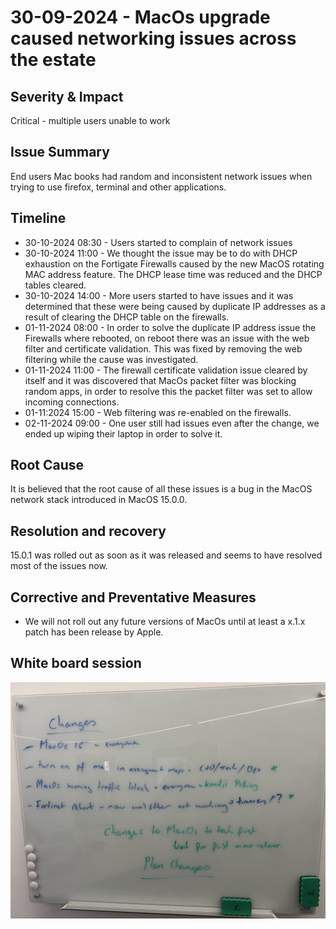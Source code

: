 # 30-09-2024 - MacOs upgrade caused networking issues across the estate 

## Severity & Impact
Critical - multiple users unable to work

## Issue Summary
End users Mac books had random and inconsistent network issues when trying to use firefox, terminal and other applications.

## Timeline
* 30-10-2024 08:30 - Users started to complain of network issues
* 30-10-2024 11:00 - We thought the issue may be to do with DHCP exhaustion on the Fortigate Firewalls caused by the new MacOS rotating MAC address feature. The DHCP lease time was reduced and the DHCP tables cleared.
* 30-10-2024 14:00 - More users started to have issues and it was determined that these were being caused by duplicate IP addresses as a result of clearing the DHCP table on the firewalls.
* 01-11-2024 08:00 - In order to solve the duplicate IP address issue the Firewalls where rebooted, on reboot there was an issue with the web filter and certificate validation. This was fixed by removing the web filtering while the cause was investigated.
* 01-11-2024 11:00 - The firewall certificate validation issue cleared by itself and it was discovered that MacOs packet filter was blocking random apps, in order to resolve this the packet filter was set to allow incoming connections.
* 01-11:2024 15:00 - Web filtering was re-enabled on the firewalls.
* 02-11-2024 09:00 - One user still had issues even after the change, we ended up wiping their laptop in order to solve it.

## Root Cause
It is believed that the root cause of all these issues is a bug in the MacOS network stack introduced in MacOS 15.0.0.

## Resolution and recovery
15.0.1 was rolled out as soon as it was released and seems to have resolved most of the issues now.

## Corrective and Preventative Measures
* We will not roll out any future versions of MacOs until at least a x.1.x patch has been release by Apple.

## White board session
![white board](../../media/01-10-24-macos.jpg)
